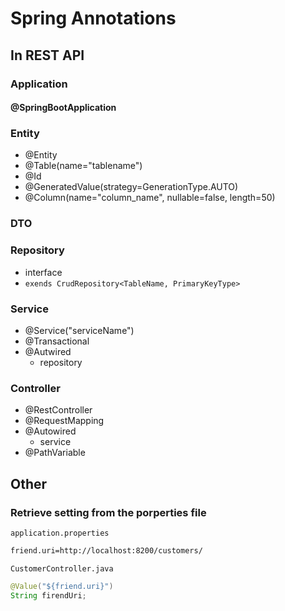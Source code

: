 # Spring Annotations

## In REST API

### Application
#### @SpringBootApplication

### Entity
- @Entity
- @Table(name="tablename")
- @Id
- @GeneratedValue(strategy=GenerationType.AUTO)
- @Column(name="column_name", nullable=false, length=50)


### DTO

### Repository
- interface
- `exends CrudRepository<TableName, PrimaryKeyType>`


### Service
- @Service("serviceName") 
- @Transactional
- @Autwired
    - repository

### Controller
- @RestController
- @RequestMapping
- @Autowired
    - service
- @PathVariable

## Other

### Retrieve setting from the porperties file
`application.properties`
```bash
friend.uri=http://localhost:8200/customers/
```
`CustomerController.java`
```java
@Value("${friend.uri}")
String firendUri;
```
